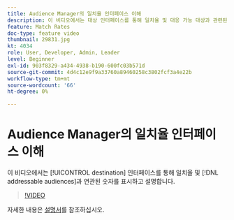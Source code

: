 ```yaml
---
title: Audience Manager의 일치율 인터페이스 이해
description: 이 비디오에서는 대상 인터페이스를 통해 일치율 및 대응 가능 대상과 관련된 숫자를 표시하고 설명합니다.
feature: Match Rates
doc-type: feature video
thumbnail: 29831.jpg
kt: 4034
role: User, Developer, Admin, Leader
level: Beginner
exl-id: 903f8329-a434-4938-b190-600fc03b571d
source-git-commit: 4d4c12e9f9a33760a89460258c3802fcf3a4e22b
workflow-type: tm+mt
source-wordcount: '66'
ht-degree: 0%

---
```


# Audience Manager의 일치율 인터페이스 이해

이 비디오에서는 [!UICONTROL destination] 인터페이스를 통해 일치율 및 [!DNL addressable audiences]과 연관된 숫자를 표시하고 설명합니다.

>[!VIDEO](https://video.tv.adobe.com/v/29831/?quality=12)

자세한 내용은 [설명서](https://experienceleague.adobe.com/docs/audience-manager/user-guide/features/addressable-audiences.html)를 참조하십시오.
